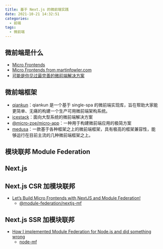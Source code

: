```yaml
---
title: 基于 Next.js 的微前端实践
date: 2021-10-21 14:32:51
categories:
  - 前端
tags:
  - 微前端
---
```


## 微前端是什么

- [Micro Frontends](https://micro-frontends.org/)
- [Micro Frontends from martinfowler.com](https://martinfowler.com/articles/micro-frontends.html)
- [可能是你见过最完善的微前端解决方案](https://zhuanlan.zhihu.com/p/78362028)

## 微前端框架

- [qiankun](https://qiankun.umijs.org/zh)：qiankun 是一个基于 single-spa 的微前端实现库，旨在帮助大家能更简单、无痛的构建一个生产可用微前端架构系统。
- [icestack](https://github.com/ice-lab/icestark)：面向大型系统的微前端解决方案
- [@micro-zoe/micro-app](https://micro-zoe.github.io/micro-app/)：一种用于构建微前端应用的极简方案
- [medusa](https://github.com/tuya/medusa)：一款基于各种框架之上的微前端框架，具有极高的框架兼容性，能够运行在目前主流的几种微前端框架之上。

## 模块联邦 Module Federation

## Next.js

## Next.js CSR 加模块联邦

- [Let’s Build Micro Frontends with NextJS and Module Federation!](https://medium.com/the-hamato-yogi-chronichels/lets-build-micro-frontends-with-nextjs-and-module-federation-b48c2c916680)
  - [@module-federation/nextjs-mf]()

## Next.js SSR 加模块联邦

- [How I implemented Module Federation for Node.js and did something wrong](https://mangolik931.medium.com/how-i-implemented-module-federation-in-nodejs-and-did-something-wrong-724642c26da5)
  - [node-mf](https://github.com/telenko/node-mf)
